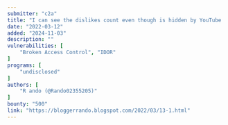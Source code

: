 ```yaml
---
submitter: "c2a"
title: "I can see the dislikes count even though is hidden by YouTube | YouTube ($500)"
date: "2022-03-12"
added: "2024-11-03"
description: ""
vulnerabilities: [
    "Broken Access Control", "IDOR"
]
programs: [
    "undisclosed"
]
authors: [
    "R ando (@Rando02355205)"
]
bounty: "500"
link: "https://bloggerrando.blogspot.com/2022/03/13-1.html"
---
```




